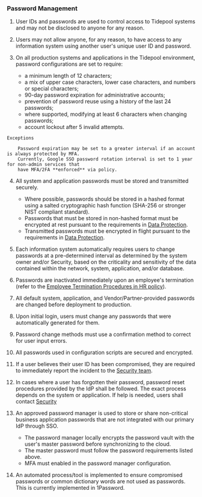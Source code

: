 ### Password Management

1. User IDs and passwords are used to control access to Tidepool systems and may
   not be disclosed to anyone for any reason.
2. Users may not allow anyone, for any reason, to have access to any information
   system using another user's unique user ID and password.
3. On all production systems and applications in the Tidepool environment,
   password configurations are set to require:

    * a minimum length of 12 characters;
    * a mix of upper case characters, lower case characters, and numbers or
      special characters;
    * 90-day password expiration for administrative accounts;         
    * prevention of password reuse using a history of the last 24 passwords;
    * where supported, modifying at least 6 characters when changing passwords;
    * account lockout after 5 invalid attempts.


```info-check
Exceptions
```


    
        Password expiration may be set to a greater interval if an account is always protected by MFA. 
        Currently, Google SSO password rotation interval is set to 1 year for non-admin services that 
        have MFA/2FA **enforced** via policy.


4. All system and application passwords must be stored and transmitted securely.

    * Where possible, passwords should be stored in a hashed format using a
      salted cryptographic hash function (SHA-256 or stronger NIST compliant standard).
    * Passwords that must be stored in non-hashed format must be encrypted at
      rest pursuant to the requirements in [Data Protection](data-protection.md).
    * Transmitted passwords must be encrypted in flight pursuant to the
      requirements in [Data Protection](data-protection.md).

5. Each information system automatically requires users to change passwords at a
   pre-determined interval as determined by the system owner and/or Security,
   based on the criticality and sensitivity of the data contained within the
   network, system, application, and/or database.
6. Passwords are inactivated immediately upon an employee's termination (refer
   to the [Employee Termination Procedures in HR policy](hr.md)).
7. All default system, application, and Vendor/Partner-provided passwords are
   changed before deployment to production.
8. Upon initial login, users must change any passwords that were automatically
   generated for them.
9. Password change methods must use a confirmation method to correct for user
   input errors.
10. All passwords used in configuration scripts are secured and encrypted.
11. If a user believes their user ID has been compromised, they are required to
    immediately report the incident to the 
    [Security team](mailto:security@tidepool.org).
12. In cases where a user has forgotten their password, password reset
    procedures provided by the IdP shall be followed. The exact process depends
    on the system or application. If help is needed, users shall contact 
    [Security](mailto:security@tidepool.org)
13. An approved password manager is used to store or share non-critical
    business application passwords that are not integrated with our primary IdP
    through SSO.

    * The password manager locally encrypts the password vault with the user's
      master password before synchronizing to the cloud.
    * The master password must follow the password requirements listed above.
    * MFA must enabled in the password manager configuration.


14. An automated process/tool is implemented to ensure compromised passwords or
    common dictionary words are not used as passwords.  This is currently
    implemented in 1Password.